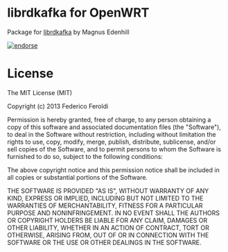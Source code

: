 # librdkafka for OpenWRT

Package for [librdkafka](https://github.com/edenhill/librdkafka) by Magnus Edenhill

[![endorse](https://api.coderwall.com/cloudify/endorsecount.png)](https://coderwall.com/cloudify)

# License

The MIT License (MIT)

Copyright (c) 2013 Federico Feroldi

Permission is hereby granted, free of charge, to any person obtaining a copy
of this software and associated documentation files (the "Software"), to deal
in the Software without restriction, including without limitation the rights
to use, copy, modify, merge, publish, distribute, sublicense, and/or sell
copies of the Software, and to permit persons to whom the Software is
furnished to do so, subject to the following conditions:

The above copyright notice and this permission notice shall be included in
all copies or substantial portions of the Software.

THE SOFTWARE IS PROVIDED "AS IS", WITHOUT WARRANTY OF ANY KIND, EXPRESS OR
IMPLIED, INCLUDING BUT NOT LIMITED TO THE WARRANTIES OF MERCHANTABILITY,
FITNESS FOR A PARTICULAR PURPOSE AND NONINFRINGEMENT. IN NO EVENT SHALL THE
AUTHORS OR COPYRIGHT HOLDERS BE LIABLE FOR ANY CLAIM, DAMAGES OR OTHER
LIABILITY, WHETHER IN AN ACTION OF CONTRACT, TORT OR OTHERWISE, ARISING FROM,
OUT OF OR IN CONNECTION WITH THE SOFTWARE OR THE USE OR OTHER DEALINGS IN
THE SOFTWARE.

